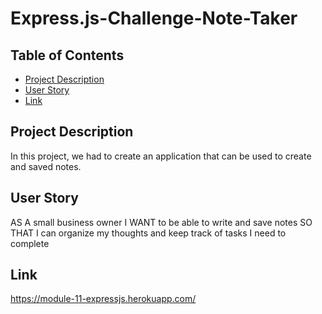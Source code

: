 # Express.js-Challenge-Note-Taker

## Table of Contents
* [Project Description](#project-description)
* [User Story](#user-story)
* [Link](#link)


## Project Description

In this project, we had to create an application that can be used to create and saved notes.

## User Story
AS A small business owner
I WANT to be able to write and save notes
SO THAT I can organize my thoughts and keep track of tasks I need to complete

## Link

https://module-11-expressjs.herokuapp.com/
